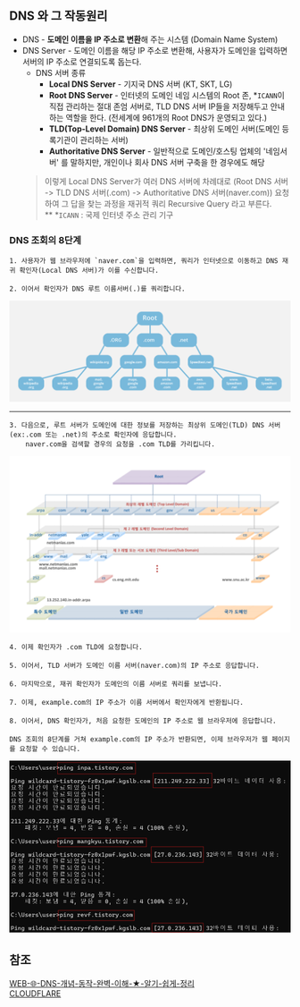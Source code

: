 ## DNS 와 그 작동원리
- DNS - **도메인 이름을 IP 주소로 변환**해 주는 시스템 (Domain Name System)
- DNS Server - 도메인 이름을 해당 IP 주소로 변환해, 사용자가 도메인을 입력하면 서버의 IP 주소로 연결되도록 돕는다.
    * DNS 서버 종류
        * **Local DNS Server** - 기지국 DNS 서버 (KT, SKT, LG)
        * **Root DNS Server** - 인터넷의 도메인 네임 시스템의 Root 존, *`ICANN`이 직접 관리하는 절대 존엄 서버로, TLD DNS 서버 IP들을 저장해두고 안내하는 역할을 한다. (전세계에 961개의 Root DNS가 운영되고 있다.)
        * **TLD(Top-Level Domain) DNS Server** - 최상위 도메인 서버(도메인 등록기관이 관리하는 서버)
        * **Authoritative DNS Server** - 일반적으로 도메인/호스팅 업체의 '네임서버' 를 말하지만, 개인이나 회사 DNS 서버 구축을 한 경우에도 해당
  > 이렇게 Local DNS Server가 여러 DNS 서버에 차례대로 (Root DNS 서버 -> TLD DNS 서버(.com) -> Authoritative DNS 서버(naver.com)) 요청하여 그 답을 찾는 과정을 재귀적 쿼리 Recursive Query 라고 부른다.   
  ** *`ICANN` : 국제 인터넷 주소 관리 기구    
  
### DNS 조회의 8단계

    1. 사용자가 웹 브라우저에 `naver.com`을 입력하면, 쿼리가 인터넷으로 이동하고 DNS 재귀 확인자(Local DNS 서버)가 이를 수신합니다.

    2. 이어서 확인자가 DNS 루트 이름서버(.)를 쿼리합니다.
![](assets/dns-root-server.png)

---
    3. 다음으로, 루트 서버가 도메인에 대한 정보를 저장하는 최상위 도메인(TLD) DNS 서버(ex:.com 또는 .net)의 주소로 확인자에 응답합니다.
        naver.com을 검색할 경우의 요청을 .com TLD를 가리킵니다.

![](assets/dns-tld2.png)

    4. 이제 확인자가 .com TLD에 요청합니다.

    5. 이어서, TLD 서버가 도메인 이름 서버(naver.com)의 IP 주소로 응답합니다.

    6. 마지막으로, 재귀 확인자가 도메인의 이름 서버로 쿼리를 보냅니다.

    7. 이제, example.com의 IP 주소가 이름 서버에서 확인자에게 반환됩니다.
    
    8. 이어서, DNS 확인자가, 처음 요청한 도메인의 IP 주소로 웹 브라우저에 응답합니다.

    DNS 조회의 8단계를 거쳐 example.com의 IP 주소가 반환되면, 이제 브라우저가 웹 페이지를 요청할 수 있습니다.

![](assets/dns-ping-req.png)

## 참조
[WEB-🌐-DNS-개념-동작-완벽-이해-★-알기-쉽게-정리](https://inpa.tistory.com/entry/WEB-%F0%9F%8C%90-DNS-%EA%B0%9C%EB%85%90-%EB%8F%99%EC%9E%91-%EC%99%84%EB%B2%BD-%EC%9D%B4%ED%95%B4-%E2%98%85-%EC%95%8C%EA%B8%B0-%EC%89%BD%EA%B2%8C-%EC%A0%95%EB%A6%AC)   
[CLOUDFLARE](https://www.cloudflare.com/ko-kr/learning/dns/what-is-dns/)
